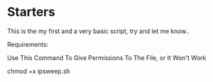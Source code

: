 # Starters

This is the my first and a very basic script, try and let me know..
 
 
 Requirements:
 
 
 Use This Command To Give Permissions To The File, or It Won't Work
 
 
 chmod +x ipsweep.sh
